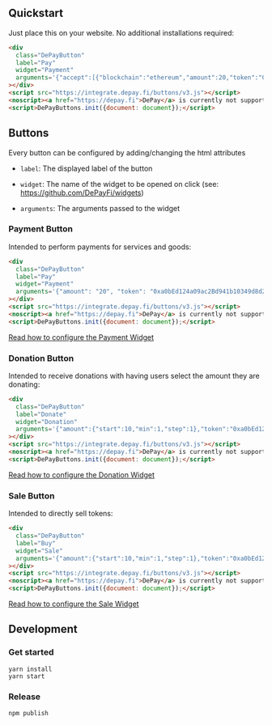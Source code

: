 ## Quickstart

Just place this on your website. No additional installations required:

```html
<div
  class="DePayButton"
  label="Pay"
  widget="Payment"
  arguments='{"accept":[{"blockchain":"ethereum","amount":20,"token":"0xa0bEd124a09ac2Bd941b10349d8d224fe3c955eb","receiver":"0x4e260bB2b25EC6F3A59B478fCDe5eD5B8D783B02"}]}'
></div>
<script src="https://integrate.depay.fi/buttons/v3.js"></script>
<noscript><a href="https://depay.fi">DePay</a> is currently not supported without JavaScript enabled.</noscript>
<script>DePayButtons.init({document: document});</script>
```

## Buttons

Every button can be configured by adding/changing the html attributes 

- `label`: The displayed label of the button

- `widget`: The name of the widget to be opened on click (see: https://github.com/DePayFi/widgets)

- `arguments`: The arguments passed to the widget

### Payment Button

Intended to perform payments for services and goods:

```html
<div
  class="DePayButton"
  label="Pay"
  widget="Payment"
  arguments='{"amount": "20", "token": "0xa0bEd124a09ac2Bd941b10349d8d224fe3c955eb", "receiver": "0x4e260bB2b25EC6F3A59B478fCDe5eD5B8D783B02"}'
></div>
<script src="https://integrate.depay.fi/buttons/v3.js"></script>
<noscript><a href="https://depay.fi">DePay</a> is currently not supported without JavaScript enabled.</noscript>
<script>DePayButtons.init({document: document});</script>
```

[Read how to configure the Payment Widget](https://github.com/DePayFi/widgets#depay-payments)

### Donation Button

Intended to receive donations with having users select the amount they are donating:

```html
<div
  class="DePayButton"
  label="Donate"
  widget="Donation"
  arguments='{"amount":{"start":10,"min":1,"step":1},"token":"0xa0bEd124a09ac2Bd941b10349d8d224fe3c955eb","blockchains":["ethereum"],"receiver":"0x4e260bB2b25EC6F3A59B478fCDe5eD5B8D783B02"}'
></div>
<script src="https://integrate.depay.fi/buttons/v3.js"></script>
<noscript><a href="https://depay.fi">DePay</a> is currently not supported without JavaScript enabled.</noscript>
<script>DePayButtons.init({document: document});</script>
```

[Read how to configure the Donation Widget](https://github.com/DePayFi/widgets#depay-donations)

### Sale Button

Intended to directly sell tokens:

```html
<div
  class="DePayButton"
  label="Buy"
  widget="Sale"
  arguments='{"amount":{"start":10,"min":1,"step":1},"token":"0xa0bEd124a09ac2Bd941b10349d8d224fe3c955eb","blockchains":["ethereum"]}'
></div>
<script src="https://integrate.depay.fi/buttons/v3.js"></script>
<noscript><a href="https://depay.fi">DePay</a> is currently not supported without JavaScript enabled.</noscript>
<script>DePayButtons.init({document: document});</script>
```

[Read how to configure the Sale Widget](https://github.com/DePayFi/widgets#depay-sales)

## Development

### Get started

```
yarn install
yarn start
```

### Release

```
npm publish
```
